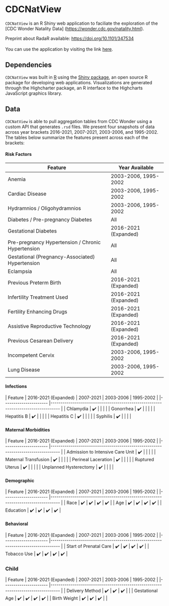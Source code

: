 # CDCNatView

`CDCNatView` is an R Shiny web application to faciliate the exploration of the [CDC Wonder Natality Data] (https://wonder.cdc.gov/natality.html).

Preprint about RadaR available: https://doi.org/10.1101/347534
<br>
<br>
You can use the application by visiting the link [here](https://mmo7d7-adam-lin.shinyapps.io/CDCNatView/).

## Dependencies
`CDCNatView` was built in [R](https://www.r-project.org) using the [Shiny package](https://shiny.rstudio.com), an open source R package for developing web applications. Visualizations are generated through the Highcharter package, an R interface to the Highcharts JavaScript graphics library.

## Data
`CDCNatView` is able to pull aggregation tables from CDC Wonder using a custom API that generates `.rsd` files. We present four snapshots of data across year brackets 2016-2021, 2007-2021, 2003-2006, and 1995-2002. The tables below summarize the features present across each of the brackets:


#### Risk Factors
| Feature             	| Year Available                 |
|----------------------	|-------------------------------------------------------------------------------|
| Anemia | 2003-2006, 1995-2002 |
| Cardiac Disease | 2003-2006, 1995-2002 |
| Hydramnios / Oligohydramnios | 2003-2006, 1995-2002 |
| Diabetes / Pre-pregnancy Diabetes | All |
| Gestational Diabetes | 2016-2021 (Expanded)  |
| Pre-pregnancy Hypertension / Chronic Hypertension | All  |
| Gestational (Pregnancy-Associated) Hypertension | All |
| Eclampsia | All |
| Previous Preterm Birth | 2016-2021 (Expanded) |
| Infertility Treatment Used | 2016-2021 (Expanded) |
| Fertility Enhancing Drugs | 2016-2021 (Expanded)|
| Assistive Reproductive Technology | 2016-2021 (Expanded) |
| Previous Cesarean Delivery | 2016-2021 (Expanded) |
| Incompetent Cervix | 2003-2006, 1995-2002 |
| Lung Disease | 2003-2006, 1995-2002 |


#### Infections
| Feature             	| 2016-2021 (Expanded) | 2007-2021 | 2003-2006 | 1995-2002                      |
|----------------------	|----------------------------------------------------------------------------------	|
| Chlamydia | :heavy_check_mark:  | | | |
| Gonorrhea | :heavy_check_mark: | | | |
| Hepatitis B | :heavy_check_mark:  | | | |
| Hepatitis C | :heavy_check_mark:  | | | |
| Syphilis | :heavy_check_mark:  | | | |


#### Maternal Morbidities
| Feature             	| 2016-2021 (Expanded) | 2007-2021 | 2003-2006 | 1995-2002                      |
|----------------------	|----------------------------------------------------------------------------------	|
| Admission to Intensive Care Unit | :heavy_check_mark:  | | | |
| Maternal Transfusion | :heavy_check_mark:  | | | |
| Perineal Laceration | :heavy_check_mark:  | | | |
| Ruptured Uterus | :heavy_check_mark:  | | | |
| Unplanned Hysterectomy | :heavy_check_mark:  | | | |




#### Demographic
| Feature             	| 2016-2021 (Expanded) | 2007-2021 | 2003-2006 | 1995-2002                      |
|----------------------	|----------------------------------------------------------------------------------	|
| Race | :heavy_check_mark:  | :heavy_check_mark: | :heavy_check_mark: | :heavy_check_mark: |
| Age | :heavy_check_mark:  | :heavy_check_mark: | :heavy_check_mark: | :heavy_check_mark: |
| Education | :heavy_check_mark: | :heavy_check_mark: | :heavy_check_mark: | :heavy_check_mark: |

#### Behavioral
| Feature             	| 2016-2021 (Expanded) | 2007-2021 | 2003-2006 | 1995-2002                      |
|----------------------	|----------------------------------------------------------------------------------	|
| Start of Prenatal Care | :heavy_check_mark:  | :heavy_check_mark: | :heavy_check_mark: | :heavy_check_mark: |
| Tobacco Use | :heavy_check_mark:  | :heavy_check_mark: | :heavy_check_mark: | :heavy_check_mark: |

### Child
| Feature             	| 2016-2021 (Expanded) | 2007-2021 | 2003-2006 | 1995-2002                      |
|----------------------	|----------------------------------------------------------------------------------	|
| Delivery Method | :heavy_check_mark:  | :heavy_check_mark: | :heavy_check_mark: |  |
| Gestational Age | :heavy_check_mark:  | :heavy_check_mark: | :heavy_check_mark: | :heavy_check_mark: |
| Birth Weight | :heavy_check_mark:  | :heavy_check_mark: | :heavy_check_mark: | |
